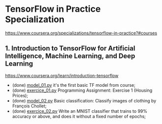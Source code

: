 # TensorFlow in Practice Specialization
https://www.coursera.org/specializations/tensorflow-in-practice?#courses

## 1. Introduction to TensorFlow for Artificial Intelligence, Machine Learning, and Deep Learning
https://www.coursera.org/learn/introduction-tensorflow

- (done) [model_01.py](model_01.py) it's the first basic TF model from course;
- (done) [exercice_01.py](exercice_01.py) Programming Assignment: Exercise 1 (Housing Prices);
- (done) [model_02.py](model_02.py) Basic classification: Classify images of clothing by François Chollet;
- (done) [exercice_02.py](exercice_02.py) Write an MNIST classifier that trains to 99% accuracy or above, and does it without a fixed number of epochs;

